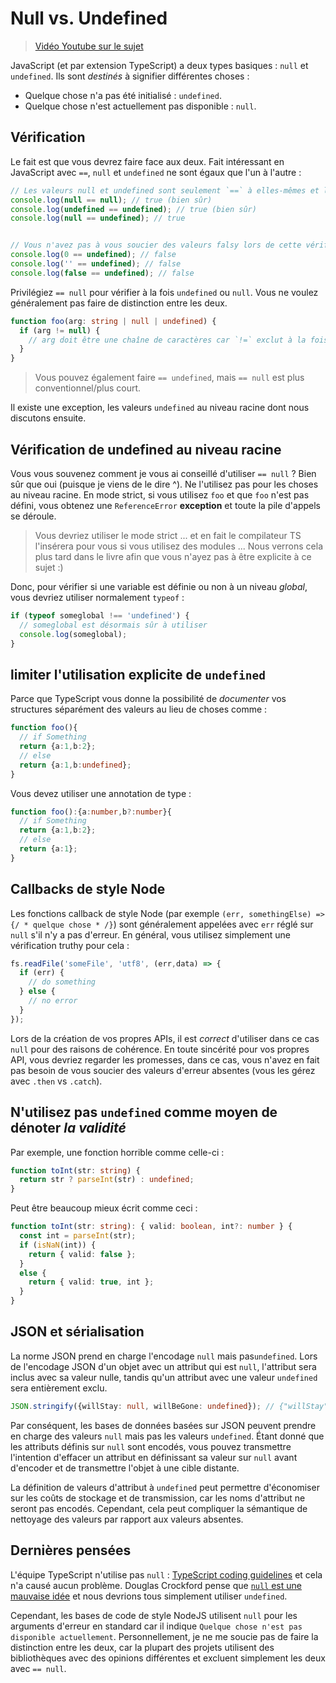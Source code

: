 # Null vs. Undefined

> [Vidéo Youtube sur le sujet](https://www.youtube.com/watch?v=kaUfBNzuUAI)

JavaScript \(et par extension TypeScript\) a deux types basiques : `null` et `undefined`. Ils sont _destinés_ à signifier différentes choses :

* Quelque chose n'a pas été initialisé : `undefined`.
* Quelque chose n'est actuellement pas disponible : `null`.

## Vérification

Le fait est que vous devrez faire face aux deux. Fait intéressant en JavaScript avec `==`, `null` et `undefined` ne sont égaux que l'un à l'autre :

```typescript
// Les valeurs null et undefined sont seulement `==` à elles-mêmes et l'une pour l'autre :
console.log(null == null); // true (bien sûr)
console.log(undefined == undefined); // true (bien sûr)
console.log(null == undefined); // true


// Vous n'avez pas à vous soucier des valeurs falsy lors de cette vérification
console.log(0 == undefined); // false
console.log('' == undefined); // false
console.log(false == undefined); // false
```

Privilégiez `== null` pour vérifier à la fois `undefined` ou `null`. Vous ne voulez généralement pas faire de distinction entre les deux.

```typescript
function foo(arg: string | null | undefined) {
  if (arg != null) {
    // arg doit être une chaîne de caractères car `!=` exclut à la fois null et undefined.
  }
}
```

> Vous pouvez également faire `== undefined`, mais `== null` est plus conventionnel/plus court.

Il existe une exception, les valeurs `undefined` au niveau racine dont nous discutons ensuite.

## Vérification de undefined au niveau racine

Vous vous souvenez comment je vous ai conseillé d'utiliser `== null` ? Bien sûr que oui \(puisque je viens de le dire ^\). Ne l'utilisez pas pour les choses au niveau racine. En mode strict, si vous utilisez `foo` et que `foo` n'est pas défini, vous obtenez une `ReferenceError` **exception** et toute la pile d'appels se déroule.

> Vous devriez utiliser le mode strict ... et en fait le compilateur TS l'insérera pour vous si vous utilisez des modules ... Nous verrons cela plus tard dans le livre afin que vous n'ayez pas à être explicite à ce sujet :\)

Donc, pour vérifier si une variable est définie ou non à un niveau _global_, vous devriez utiliser normalement `typeof` :

```typescript
if (typeof someglobal !== 'undefined') {
  // someglobal est désormais sûr à utiliser
  console.log(someglobal);
}
```

## limiter l'utilisation explicite de `undefined`

Parce que TypeScript vous donne la possibilité de  _documenter_  vos structures séparément des valeurs au lieu de choses comme :

```typescript
function foo(){
  // if Something
  return {a:1,b:2};
  // else
  return {a:1,b:undefined};
}
```

Vous devez utiliser une annotation de type :

```typescript
function foo():{a:number,b?:number}{
  // if Something
  return {a:1,b:2};
  // else
  return {a:1};
}
```

## Callbacks de style Node

Les fonctions callback de style Node \(par exemple `(err, somethingElse) => {/ * quelque chose * /}`\) sont généralement appelées avec `err` réglé sur `null` s'il n'y a pas d'erreur. En général, vous utilisez simplement une vérification truthy pour cela :

```typescript
fs.readFile('someFile', 'utf8', (err,data) => {
  if (err) {
    // do something
  } else {
    // no error
  }
});
```

Lors de la création de vos propres APIs, il est _correct_ d'utiliser dans ce cas `null` pour des raisons de cohérence. En toute sincérité pour vos propres API, vous devriez regarder les promesses, dans ce cas, vous n'avez en fait pas besoin de vous soucier des valeurs d'erreur absentes \(vous les gérez avec `.then` vs `.catch`\).

## N'utilisez pas `undefined` comme moyen de dénoter _la validité_

Par exemple, une fonction horrible comme celle-ci :

```typescript
function toInt(str: string) {
  return str ? parseInt(str) : undefined;
}
```

Peut être beaucoup mieux écrit comme ceci :

```typescript
function toInt(str: string): { valid: boolean, int?: number } {
  const int = parseInt(str);
  if (isNaN(int)) {
    return { valid: false };
  }
  else {
    return { valid: true, int };
  }
}
```

## JSON et sérialisation

La norme JSON prend en charge l'encodage `null` mais pas`undefined`. Lors de l'encodage JSON d'un objet avec un attribut qui est `null`, l'attribut sera inclus avec sa valeur nulle, tandis qu'un attribut avec une valeur `undefined` sera entièrement exclu.

```typescript
JSON.stringify({willStay: null, willBeGone: undefined}); // {"willStay":null}
```

Par conséquent, les bases de données basées sur JSON peuvent prendre en charge des valeurs `null` mais pas les valeurs `undefined`. Étant donné que les attributs définis sur `null` sont encodés, vous pouvez transmettre l'intention d'effacer un attribut en définissant sa valeur sur `null` avant d'encoder et de transmettre l'objet à une cible distante.

La définition de valeurs d'attribut à `undefined` peut permettre d'économiser sur les coûts de stockage et de transmission, car les noms d'attribut ne seront pas encodés. Cependant, cela peut compliquer la sémantique de nettoyage des valeurs par rapport aux valeurs absentes.

## Dernières pensées

L'équipe TypeScript n'utilise pas `null` : [TypeScript coding guidelines](https://github.com/Microsoft/TypeScript/wiki/Coding-guidelines#null-and-undefined) et cela n'a causé aucun problème. Douglas Crockford pense que [`null` est une mauvaise idée](https://www.youtube.com/watch?v=PSGEjv3Tqo0&feature=youtu.be&t=9m21s) et nous devrions tous simplement utiliser `undefined`.

Cependant, les bases de code de style NodeJS utilisent `null` pour les arguments d'erreur en standard car il indique `Quelque chose n'est pas disponible actuellement`. Personnellement, je ne me soucie pas de faire la distinction entre les deux, car la plupart des projets utilisent des bibliothèques avec des opinions différentes et excluent simplement les deux avec `== null`.

